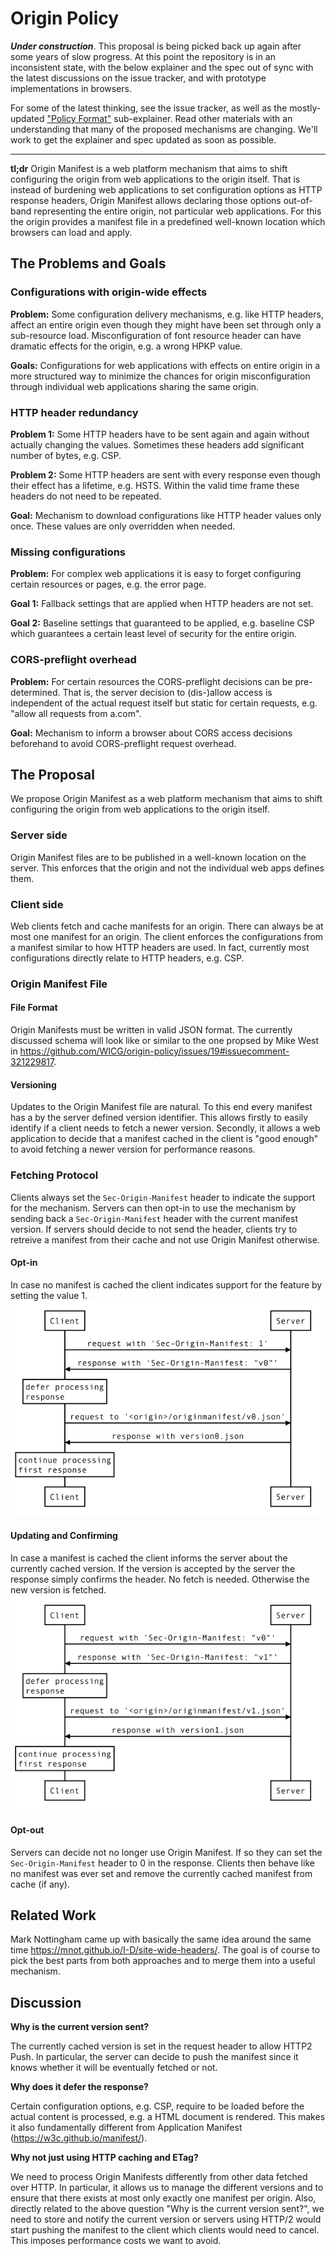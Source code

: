 # Origin Policy

***Under construction***. This proposal is being picked back up again after some years of slow progress. At this point the repository is in an inconsistent state, with the below explainer and the spec out of sync with the latest discussions on the issue tracker, and with prototype implementations in browsers.

For some of the latest thinking, see the issue tracker, as well as the mostly-updated ["Policy Format"](./policy-format.md) sub-explainer. Read other materials with an understanding that many of the proposed mechanisms are changing. We'll work to get the explainer and spec updated as soon as possible.

---

**tl;dr** Origin Manifest is a web platform mechanism
that aims to shift configuring the origin from web applications to the origin
itself.
That is instead of burdening web applications to set configuration options as
HTTP response headers, Origin Manifest allows declaring those options
out-of-band representing the entire origin, not particular web applications.
For this the origin provides a manifest file in a predefined well-known
location which browsers can load and apply.


## The Problems and Goals

### Configurations with origin-wide effects
**Problem:** Some configuration delivery mechanisms, e.g. like HTTP headers, affect an entire
  origin even though they might have been set through only a sub-resource load.
  Misconfiguration of font resource header can have dramatic effects for the
  origin, e.g. a wrong HPKP value.

**Goals:** Configurations for web applications with effects on entire origin in
  a more structured way to minimize the chances for origin misconfiguration
  through individual web applications sharing the same origin.

### HTTP header redundancy
**Problem 1:** Some HTTP headers have to be sent again and again without actually changing the
  values. Sometimes these headers add significant number of
  bytes, e.g. CSP.

**Problem 2:** Some HTTP headers are sent with every response even though their
  effect has a lifetime, e.g. HSTS. Within the valid time frame these headers
  do not need to be repeated.

**Goal:** Mechanism to download configurations like HTTP header values only
  once. These values are only overridden when needed.

### Missing configurations
**Problem:** For complex web applications it is easy to forget configuring
  certain resources or pages, e.g. the error page.

**Goal 1:** Fallback settings that are applied when HTTP headers are not set.

**Goal 2:** Baseline settings that guaranteed to be applied, e.g. baseline CSP
  which guarantees a certain least level of security for the entire origin.

### CORS-preflight overhead
**Problem:** For certain resources the CORS-preflight decisions can be
  pre-determined. That is, the server decision to (dis-)allow access is
  independent of the actual request itself but static for certain requests, e.g.
  "allow all requests from a.com".

**Goal:** Mechanism to inform a browser about CORS access decisions beforehand
  to avoid CORS-preflight request overhead.


## The Proposal
We propose Origin Manifest as a web platform mechanism that aims to shift
configuring the origin from web applications to the origin itself.

### Server side
Origin Manifest files are to be published in a well-known location on the
server. This enforces that the origin and not the individual web apps defines
them.

### Client side
Web clients fetch and cache manifests for an origin. There can always be at most
one manifest for an origin. The client enforces the configurations from a
manifest similar to how HTTP headers are used. In fact, currently most
configurations directly relate to HTTP headers, e.g. CSP.

### Origin Manifest File

#### File Format
Origin Manifests must be written in valid JSON format. The currently discussed
schema will look like or similar to the one propsed by Mike West in
https://github.com/WICG/origin-policy/issues/19#issuecomment-321229817.

#### Versioning
Updates to the Origin Manifest file are natural. To this end every manifest has
a by the server defined version identifier. This allows firstly to easily
identify if a client needs to fetch a newer version. Secondly, it allows a web
application to decide that a manifest cached in the client is "good enough" to
avoid fetching a newer version for performance reasons.


### Fetching Protocol
Clients always set the `Sec-Origin-Manifest` header to indicate the support for
the mechanism. Servers can then opt-in to use the mechanism by sending back a
`Sec-Origin-Manifest` header with the current manifest version. If servers
should decide to not send the header, clients try to retreive a manifest from
their cache and not use Origin Manifest otherwise.

#### Opt-in
In case no manifest is cached the client indicates support for the feature by
setting the value 1.
![Opt-in](/images/opt_in.png)

#### Updating and Confirming
In case a manifest is cached the client informs the server about the currently
cached version. If the version is accepted by the server the response simply
confirms the header. No fetch is needed. Otherwise the new version is fetched.
![Updating and Confirm](/images/update.png)

#### Opt-out
Servers can decide not no longer use Origin Manifest. If so they can set the
`Sec-Origin-Manifest` header to 0 in the response. Clients then behave like no
manifest was ever set and remove the currently cached manifest from cache (if
any).

## Related Work
Mark Nottingham came up with basically the same idea around the same time
https://mnot.github.io/I-D/site-wide-headers/.
The goal is of course to pick the best parts from both approaches and to merge
them into a useful mechanism.


## Discussion
**Why is the current version sent?**

The currently cached version is set in the request header to allow HTTP2 Push.
In particular, the server can decide to push the manifest since it knows whether
it will be eventually fetched or not.


**Why does it defer the response?**

Certain configuration options, e.g. CSP, require to be loaded before the actual
content is processed, e.g. a HTML document is rendered. This makes it also
fundamentally different from Application Manifest
(https://w3c.github.io/manifest/).


**Why not just using HTTP caching and ETag?**

We need to process Origin Manifests differently from other data fetched over
HTTP. In particular, it allows us to manage the different versions and to ensure
that there exists at most only exactly one manifest per origin.
Also, directly related to the above question "Why is the current version sent?",
we need to store and notify the current version or servers using HTTP/2 would
start pushing the manifest to the client which clients would need to cancel.
This imposes performance costs we want to avoid.
